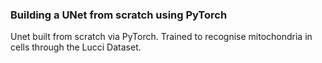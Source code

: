 ### Building a UNet from scratch using PyTorch

Unet built from scratch via PyTorch. Trained to recognise mitochondria in cells through the Lucci Dataset.